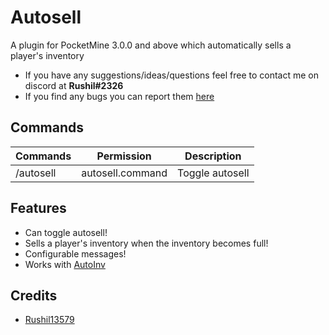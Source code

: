 # Autosell
A plugin for PocketMine 3.0.0 and above which automatically sells a player's inventory

- If you have any suggestions/ideas/questions feel free to contact me on discord at **Rushil#2326**
- If you find any bugs you can report them [here](https://github.com/Rushil13579/Autosell/issues)

## Commands
Commands | Permission | Description
---------|---------|------------
/autosell | autosell.command | Toggle autosell

## Features

- Can toggle autosell!
- Sells a player's inventory when the inventory becomes full!
- Configurable messages!
- Works with [AutoInv](https://poggit.pmmp.io/p/AutoInv)

## Credits
- [Rushil13579](https://github.com/Rushil13579)
